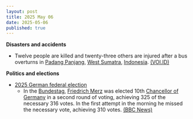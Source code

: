 ```yaml
---
layout: post
title: 2025 May 06
date: 2025-05-06
published: true
---
```



**Disasters and accidents**

* Twelve people are killed and twenty-three others are injured after a bus overturns in [Padang Panjang](https://en.wikipedia.org/wiki/Padang_Panjang "Padang Panjang"), [West Sumatra](https://en.wikipedia.org/wiki/West_Sumatra "West Sumatra"), [Indonesia](https://en.wikipedia.org/wiki/Indonesia "Indonesia"). [(VOI.ID)](https://voi.id/en/news/480414)

**Politics and elections**

* [2025 German federal election](https://en.wikipedia.org/wiki/2025_German_federal_election "2025 German federal election")
  + In the [Bundestag](https://en.wikipedia.org/wiki/Bundestag "Bundestag"), [Friedrich Merz](https://en.wikipedia.org/wiki/Friedrich_Merz "Friedrich Merz") was elected 10th [Chancellor of Germany](https://en.wikipedia.org/wiki/Chancellor_of_Germany "Chancellor of Germany") in a second round of voting, achieving 325 of the necessary 316 votes. In the first attempt in the morning he missed the necessary vote, achieving 310 votes. [(BBC News)](https://www.bbc.com/news/articles/cvgp22zlrgko)
